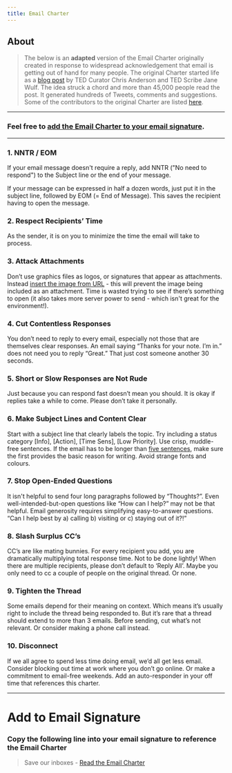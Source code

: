 ```yaml
---
title: Email Charter
---
```

## About
> The below is an **adapted** version of the Email Charter originally created in response to widespread acknowledgement that email is getting out of hand for many people. The original Charter started life as a [blog post](http://web.archive.org/web/20150315012653/http://tedchris.posthaven.com/help-create-an-email-charter) by TED Curator Chris Anderson and TED Scribe Jane Wulf. The idea struck a chord and more than 45,000 people read the post. It generated hundreds of Tweets, comments and suggestions. Some of the contributors to the original Charter are listed [here](http://web.archive.org/web/20150315012653/http://emailcharter.org/comments.html).

---

### Feel free to [add the Email Charter to your email signature](#add-to-email-signature).

---

### 1. NNTR / EOM
If your email message doesn't require a reply, add NNTR ("No need to respond") to the Subject line or the end of your message.

If your message can be expressed in half a dozen words, just put it in the subject line, followed by EOM (= End of Message). This saves the recipient having to open the message.

### 2. Respect Recipients’ Time
As the sender, it is on you to minimize the time the email will take to process.

### 3. Attack Attachments
Don’t use graphics files as logos, or signatures that appear as attachments. Instead [insert the image from URL](https://www.mail-signatures.com/articles/insert-internetlinked-image-outlook-signature/) - this will prevent the image being included as an attachment. Time is wasted trying to see if there’s something to open (it also takes more server power to send - which isn't great for the environment!).

### 4. Cut Contentless Responses
You don’t need to reply to every email, especially not those that are themselves clear responses. An email saying “Thanks for your note. I’m in.” does not need you to reply “Great.” That just cost someone another 30 seconds.

### 5. Short or Slow Responses are Not Rude
Just because you can respond fast doesn’t mean you should. It is okay if replies take a while to come. Please don’t take it personally.

### 6. Make Subject Lines and Content Clear
Start with a subject line that clearly labels the topic. Try including a status category [Info], [Action], [Time Sens], [Low Priority]. Use crisp, muddle-free sentences. If the email has to be longer than [five sentences](http://five.sentenc.es/), make sure the first provides the basic reason for writing. Avoid strange fonts and colours.

### 7. Stop Open-Ended Questions
It isn't helpful to send four long paragraphs followed by “Thoughts?”. Even well-intended-but-open questions like “How can I help?” may not be that helpful. Email generosity requires simplifying easy-to-answer questions. “Can I help best by a) calling b) visiting or c) staying out of it?!”

### 8. Slash Surplus CC’s
CC’s are like mating bunnies. For every recipient you add, you are dramatically multiplying total response time. Not to be done lightly! When there are multiple recipients, please don’t default to ‘Reply All’. Maybe you only need to cc a couple of people on the original thread. Or none.

### 9. Tighten the Thread
Some emails depend for their meaning on context. Which means it’s usually right to include the thread being responded to. But it’s rare that a thread should extend to more than 3 emails. Before sending, cut what’s not relevant. Or consider making a phone call instead.

### 10. Disconnect
If we all agree to spend less time doing email, we’d all get less email. Consider blocking out time at work where you don’t go online. Or make a commitment to email-free weekends. Add an auto-responder in your off time that references this charter.

---

# Add to Email Signature 

### Copy the following line into your email signature to reference the Email Charter

> Save our inboxes - [Read the Email Charter](https://email-charter.github.io/home/)

